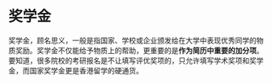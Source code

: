 # 奖学金

奖学金，顾名思义，一般是指国家、学校或企业颁发给在大学中表现优秀同学的物质奖励。奖学金不仅能给予物质上的帮助，更重要的是**作为简历中重要的加分项**。要知道，很多院校的考研报名是不让填写评优奖项的，只允许填写学术奖项和奖学金，而国家奖学金更是香港留学的硬通货。
